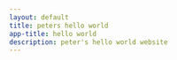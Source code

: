 ```yaml
---
layout: default
title: peters hello world
app-title: hello world
description: peter's hello world website
---
```


